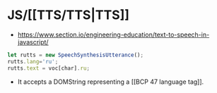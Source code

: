 # JS/[[TTS/TTS|TTS]]

- https://www.section.io/engineering-education/text-to-speech-in-javascript/

```JavaScript
let rutts = new SpeechSynthesisUtterance();
rutts.lang='ru';
rutts.text = voc[char].ru;

```

- It accepts a DOMString representing a [[BCP 47 language tag]].

